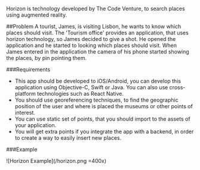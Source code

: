 Horizon is technology developed by The Code Venture, to search places using augmented reality.

##Problem
A tourist, James, is visiting Lisbon, he wants to know which places should visit. The 'Tourism office' provides an application, that uses horizon technology, so James decided to give a shot.
He opened the application and he started to looking which places should visit. When James entered in the application the camera of his phone started showing the places, by pin pointing them.

###Requirements
- This app should be developed to iOS/Android, you can develop this application using Objective-C, Swift or Java. You can also use cross-platform technologies such as React Native.
- You should use georeferencing techniques, to find the geographic position of the user and where is placed the museums or other points of interest.
- You can use static set of points, that you should import to the assets of your application.
- You will get extra points if you integrate the app with a backend, in order to create a way to easily insert new places.

###Example

![Horizon Example](/horizon.png =400x)
